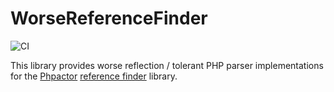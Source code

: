 WorseReferenceFinder
====================

![CI](https://github.com/phpactor/worse-reference-finders/workflows/CI/badge.svg)

This library provides worse reflection / tolerant PHP parser implementations
for the [Phpactor](https://github.com/phpactor/phpactor') [reference
finder](https://github.com/phpactor/reference-finder) library.
